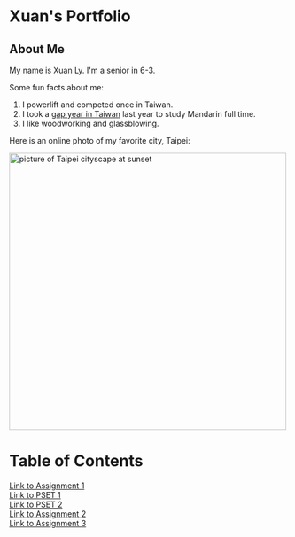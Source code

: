 # Xuan's Portfolio

## About Me

My name is Xuan Ly. I'm a senior in 6-3.

Some fun facts about me:

1. I powerlift and competed once in Taiwan.
2. I took a [gap year in Taiwan](https://iclp.ntu.edu.tw/) last year to study Mandarin full time.
3. I like woodworking and glassblowing.

Here is an online photo of my favorite city, Taipei:

<img src="https://images.photowall.com/products/49508/taipei-in-sunset.jpg?h=699&q=85" alt="picture of Taipei cityscape at sunset" width="500"/>

<br>

# Table of Contents

[Link to Assignment 1](assignments/assignment1.md)  
[Link to PSET 1](psets/pset1.md)  
[Link to PSET 2](psets/pset2.md)  
[Link to Assignment 2](assignments/assignment2.md)  
[Link to Assignment 3](assignments/assignment3/assignment3.md)

